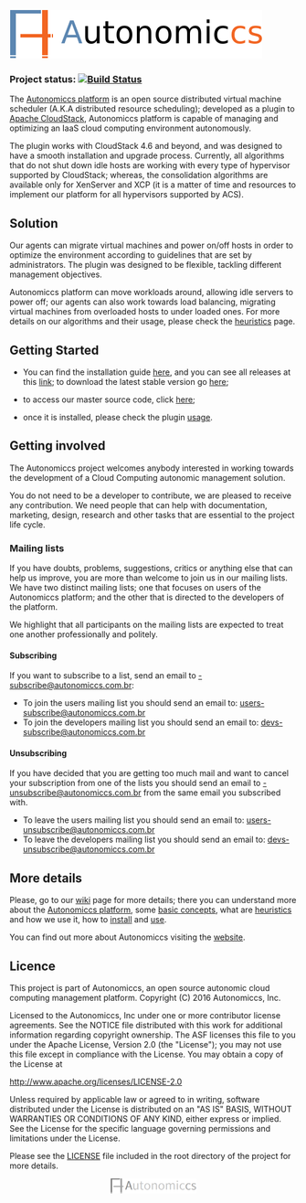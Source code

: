 [![Autonomiccs Platform](tools/project-logo/autonomiccs.png)](http://autonomiccs.com.br)

### Project status: [![Build Status](http://jenkinsbadge.autonomiccs.com.br/buildStatus/icon?job=Autonomiccs-platform)](http://jenkins.autonomiccs.com.br/job/Autonomiccs-platform/)
 
The <a href="http://autonomiccs.com.br">Autonomiccs platform</a> is an open source distributed virtual machine scheduler (A.K.A distributed resource scheduling); developed as a plugin to <a href="https://github.com/apache/cloudstack">Apache CloudStack</a>, Autonomiccs platform is capable of managing and optimizing an IaaS cloud computing environment autonomously.

The plugin works with CloudStack 4.6 and beyond, and was designed to have a smooth installation and upgrade process. Currently, all algorithms that do not shut down idle hosts are working with every type of hypervisor supported by CloudStack; whereas, the consolidation algorithms are available only for XenServer and XCP (it is a matter of time and resources to implement our platform for all hypervisors supported by ACS).


## Solution

Our agents can migrate virtual machines and power on/off hosts in order to optimize the environment according to guidelines that are set by administrators. The plugin was designed to be flexible, tackling different management objectives.

Autonomiccs platform can move workloads around, allowing idle servers to power off; our agents can also work towards load balancing, migrating virtual machines from overloaded hosts to under loaded ones. For more details on our algorithms and their usage, please check the <a href="https://github.com/Autonomiccs/autonomiccs-platform/wiki/Heuristics">heuristics</a> page.

## Getting Started

- You can find the installation guide <a href="https://github.com/Autonomiccs/autonomiccs-platform/wiki/Installation">here</a>, and you can see all releases at this <a href="https://builds.autonomiccs.com.br/stables/">link</a>; to download the latest stable version go <a href="https://builds.autonomiccs.com.br/autonomiccsPlatformInstallationPackage-master.zip">here</a>;

- to access our master source code, click <a href="https://github.com/Autonomiccs/autonomiccs-platform">here</a>;

- once it is installed, please check the plugin <a href="https://github.com/Autonomiccs/autonomiccs-platform/wiki/Usage">usage</a>.

## Getting involved
The Autonomiccs project welcomes anybody interested in working towards the development of a Cloud Computing autonomic management solution.

You do not need to be a developer to contribute, we are pleased to receive any contribution. We need people that can help with documentation, marketing, design, research and other tasks that are essential to the project life cycle.

### Mailing lists
If you have doubts, problems, suggestions, critics or anything else that can help us improve, you are more than welcome to join us in our mailing lists. We have two distinct mailing lists; one that focuses on users of the Autonomiccs platform; and the other that is directed to the developers of the platform.

We highlight that all participants on the mailing lists are expected to treat one another professionally and politely.
#### Subscribing
If you want to subscribe to a list, send an email to <listname>-subscribe@autonomiccs.com.br:
* To join the users mailing list you should send an email to: users-subscribe@autonomiccs.com.br
* To join the developers mailing list you should send an email to: devs-subscribe@autonomiccs.com.br

#### Unsubscribing
If you have decided that you are getting too much mail and want to cancel your subscription from one of the lists you should send an email to <listname>-unsubscribe@autonomiccs.com.br from the same email you subscribed with.
* To leave the users mailing list you should send an email to: users-unsubscribe@autonomiccs.com.br
* To leave the developers mailing list you should send an email to: devs-unsubscribe@autonomiccs.com.br

## More details
Please, go to our <a href="https://github.com/Autonomiccs/autonomiccs-platform/wiki">wiki</a> page for more details; there you can understand more about the <a href="https://github.com/Autonomiccs/autonomiccs-platform/wiki/Autonomiccs-platform">Autonomiccs platform</a>, some <a href="https://github.com/Autonomiccs/autonomiccs-platform/wiki/Basic-concepts">basic concepts</a>, what are <a href="https://github.com/Autonomiccs/autonomiccs-platform/wiki/Heuristics">heuristics</a> and how we use it, how to <a href="https://github.com/Autonomiccs/autonomiccs-platform/wiki/Installation">install</a> and <a href="https://github.com/Autonomiccs/autonomiccs-platform/wiki/Usage">use</a>.

You can find out more about Autonomiccs visiting the [website](http://autonomiccs.com.br).

## Licence

This project is part of Autonomiccs, an open source autonomic cloud computing management platform. Copyright (C) 2016 Autonomiccs, Inc.

Licensed to the Autonomiccs, Inc under one or more contributor license agreements.  See the NOTICE file distributed with this work for additional information regarding copyright ownership.  The ASF licenses this file to you under the Apache License, Version 2.0 (the "License"); you may not use this file except in compliance with the License.  You may obtain a copy of the License at

   http://www.apache.org/licenses/LICENSE-2.0

Unless required by applicable law or agreed to in writing, software distributed under the License is distributed on an "AS IS" BASIS, WITHOUT WARRANTIES OR CONDITIONS OF ANY KIND, either express or implied.  See the License for the specific language governing permissions and limitations under the License.

Please see the <a href="https://github.com/Autonomiccs/autonomiccs-platform/blob/master/LICENSE">LICENSE</a> file included in the root directory of the project for more details.

<p align="center">
	<img src="https://github.com/Autonomiccs/autonomiccs-platform/blob/master/tools/project-logo/autonomiccsWhite.png" width="150">
</p>
